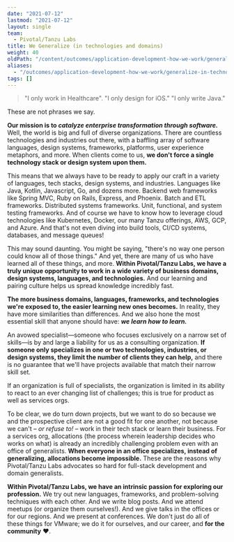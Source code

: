 ```yaml
---
date: "2021-07-12"
lastmod: "2021-07-12"
layout: single
team:
  - Pivotal/Tanzu Labs
title: We Generalize (in technologies and domains)
weight: 40
oldPath: "/content/outcomes/application-development-how-we-work/generalize-in-technologies-and-domains.md"
aliases:
  - "/outcomes/application-development-how-we-work/generalize-in-technologies-and-domains"
tags: []
---
```


> "I only work in Healthcare".
> "I only design for iOS."
> "I only write Java."

These are not phrases we say.

**Our mission is to _catalyze enterprise transformation through software._** Well, the world is big and full of diverse organizations. There are countless technologies and industries out there, with a baffling array of software languages, design systems, frameworks, platforms, user experience metaphors, and more. When clients come to us, **we don't force a single technology stack or design system upon them.**

This means that we always have to be ready to apply our craft in a variety of languages, tech stacks, design systems, and industries. Languages like Java, Kotlin, Javascript, Go, and dozens more. Backend web frameworks like Spring MVC, Ruby on Rails, Express, and Phoenix. Batch and ETL frameworks. Distributed systems frameworks. Unit, functional, and system testing frameworks. And of course we have to know how to leverage cloud technologies like Kubernetes, Docker, our many Tanzu offerings, AWS, GCP, and Azure. And that's not even diving into build tools, CI/CD systems, databases, and message queues!

This may sound daunting. You might be saying, "there's no way one person could know all of those things." And yet, there are many of us who have learned all of these things, and more. **Within Pivotal/Tanzu Labs, we have a truly unique opportunity to work in a wide variety of business domains, design systems, languages, and technologies.** And our learning and pairing culture helps us spread knowledge incredibly fast.

**The more business domains, languages, frameworks, and technologies we're exposed to, the easier learning new ones becomes.** In reality, they have more similarities than differences. And we also hone the most essential skill that anyone should have: **_we learn how to learn._**

An avowed specialist—someone who focuses exclusively on a narrow set of skills—is by and large a liability for us as a consulting organization. **If someone only specializes in one or two technologies, industries, or design systems, they limit the number of clients they can help,** and there is no guarantee that we'll have projects available that match their narrow skill set.

If an organization is full of specialists, the organization is limited in its ability to react to an ever changing list of challenges; this is true for product as well as services orgs.

To be clear, we do turn down projects, but we want to do so because we and the prospective client are not a good fit for one another, not because we can't – _or refuse to!_ – work in their tech stack or learn their business. For a services org, allocations (the process wherein leadership decides who works on what) is already an incredibly challenging problem even with an office of generalists. **When everyone in an office specializes, instead of generalizing, allocations become impossible.** These are the reasons why Pivotal/Tanzu Labs advocates so hard for full-stack development and domain generalists.

**Within Pivotal/Tanzu Labs, we have an intrinsic passion for exploring our profession.** We try out new languages, frameworks, and problem-solving techniques with each other. And we write blog posts. And we attend meetups (or organize them ourselves!). And we give talks in the offices or for our regions. And we present at conferences. We don't just do all of these things for VMware; we do it for ourselves, and our career, and **for the community** ❤️.
